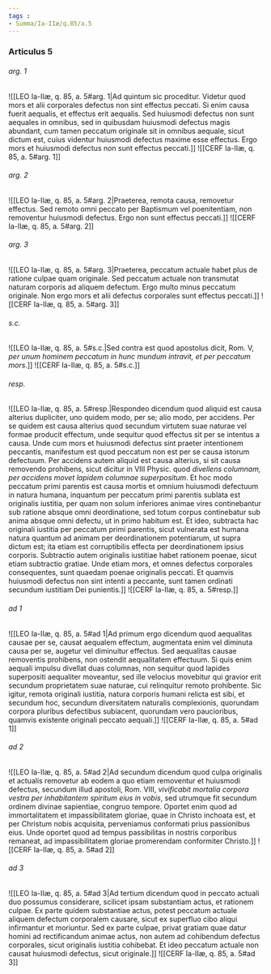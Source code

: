 ```yaml
---
tags : 
- Summa/Ia-IIæ/q.85/a.5
---
```


### Articulus 5

###### arg. 1
![[LEO Ia-IIæ, q. 85, a. 5#arg. 1|Ad quintum sic proceditur. Videtur quod mors et alii corporales defectus non sint effectus peccati. Si enim causa fuerit aequalis, et effectus erit aequalis. Sed huiusmodi defectus non sunt aequales in omnibus, sed in quibusdam huiusmodi defectus magis abundant, cum tamen peccatum originale sit in omnibus aequale, sicut dictum est, cuius videntur huiusmodi defectus maxime esse effectus. Ergo mors et huiusmodi defectus non sunt effectus peccati.]]
![[CERF Ia-IIæ, q. 85, a. 5#arg. 1]]

###### arg. 2
![[LEO Ia-IIæ, q. 85, a. 5#arg. 2|Praeterea, remota causa, removetur effectus. Sed remoto omni peccato per Baptismum vel poenitentiam, non removentur huiusmodi defectus. Ergo non sunt effectus peccati.]]
![[CERF Ia-IIæ, q. 85, a. 5#arg. 2]]

###### arg. 3
![[LEO Ia-IIæ, q. 85, a. 5#arg. 3|Praeterea, peccatum actuale habet plus de ratione culpae quam originale. Sed peccatum actuale non transmutat naturam corporis ad aliquem defectum. Ergo multo minus peccatum originale. Non ergo mors et alii defectus corporales sunt effectus peccati.]]
![[CERF Ia-IIæ, q. 85, a. 5#arg. 3]]

###### s.c.
![[LEO Ia-IIæ, q. 85, a. 5#s.c.|Sed contra est quod apostolus dicit, Rom. V, *per unum hominem peccatum in hunc mundum intravit, et per peccatum mors*.]]
![[CERF Ia-IIæ, q. 85, a. 5#s.c.]]

###### resp.
![[LEO Ia-IIæ, q. 85, a. 5#resp.|Respondeo dicendum quod aliquid est causa alterius dupliciter, uno quidem modo, per se; alio modo, per accidens. Per se quidem est causa alterius quod secundum virtutem suae naturae vel formae producit effectum, unde sequitur quod effectus sit per se intentus a causa. Unde cum mors et huiusmodi defectus sint praeter intentionem peccantis, manifestum est quod peccatum non est per se causa istorum defectuum. Per accidens autem aliquid est causa alterius, si sit causa removendo prohibens, sicut dicitur in VIII Physic. quod *divellens columnam, per accidens movet lapidem columnae superpositum*. Et hoc modo peccatum primi parentis est causa mortis et omnium huiusmodi defectuum in natura humana, inquantum per peccatum primi parentis sublata est originalis iustitia, per quam non solum inferiores animae vires continebantur sub ratione absque omni deordinatione, sed totum corpus continebatur sub anima absque omni defectu, ut in primo habitum est. Et ideo, subtracta hac originali iustitia per peccatum primi parentis, sicut vulnerata est humana natura quantum ad animam per deordinationem potentiarum, ut supra dictum est; ita etiam est corruptibilis effecta per deordinationem ipsius corporis. Subtractio autem originalis iustitiae habet rationem poenae, sicut etiam subtractio gratiae. Unde etiam mors, et omnes defectus corporales consequentes, sunt quaedam poenae originalis peccati. Et quamvis huiusmodi defectus non sint intenti a peccante, sunt tamen ordinati secundum iustitiam Dei punientis.]]
![[CERF Ia-IIæ, q. 85, a. 5#resp.]]

###### ad 1
![[LEO Ia-IIæ, q. 85, a. 5#ad 1|Ad primum ergo dicendum quod aequalitas causae per se, causat aequalem effectum, augmentata enim vel diminuta causa per se, augetur vel diminuitur effectus. Sed aequalitas causae removentis prohibens, non ostendit aequalitatem effectuum. Si quis enim aequali impulsu divellat duas columnas, non sequitur quod lapides superpositi aequaliter moveantur, sed ille velocius movebitur qui gravior erit secundum proprietatem suae naturae, cui relinquitur remoto prohibente. Sic igitur, remota originali iustitia, natura corporis humani relicta est sibi, et secundum hoc, secundum diversitatem naturalis complexionis, quorundam corpora pluribus defectibus subiacent, quorundam vero paucioribus, quamvis existente originali peccato aequali.]]
![[CERF Ia-IIæ, q. 85, a. 5#ad 1]]

###### ad 2
![[LEO Ia-IIæ, q. 85, a. 5#ad 2|Ad secundum dicendum quod culpa originalis et actualis removetur ab eodem a quo etiam removentur et huiusmodi defectus, secundum illud apostoli, Rom. VIII, *vivificabit mortalia corpora vestra per inhabitantem spiritum eius in vobis*, sed utrumque fit secundum ordinem divinae sapientiae, congruo tempore. Oportet enim quod ad immortalitatem et impassibilitatem gloriae, quae in Christo inchoata est, et per Christum nobis acquisita, perveniamus conformati prius passionibus eius. Unde oportet quod ad tempus passibilitas in nostris corporibus remaneat, ad impassibilitatem gloriae promerendam conformiter Christo.]]
![[CERF Ia-IIæ, q. 85, a. 5#ad 2]]

###### ad 3
![[LEO Ia-IIæ, q. 85, a. 5#ad 3|Ad tertium dicendum quod in peccato actuali duo possumus considerare, scilicet ipsam substantiam actus, et rationem culpae. Ex parte quidem substantiae actus, potest peccatum actuale aliquem defectum corporalem causare, sicut ex superfluo cibo aliqui infirmantur et moriuntur. Sed ex parte culpae, privat gratiam quae datur homini ad rectificandum animae actus, non autem ad cohibendum defectus corporales, sicut originalis iustitia cohibebat. Et ideo peccatum actuale non causat huiusmodi defectus, sicut originale.]]
![[CERF Ia-IIæ, q. 85, a. 5#ad 3]]

